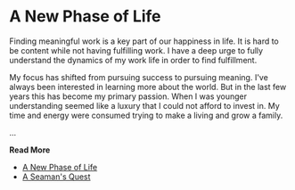 # A New Phase of Life

Finding meaningful work is a key part of our happiness in life. It is hard to be
content while not having fulfilling work. I have a deep urge to fully understand
the dynamics of my work life in order to find fulfillment.

My focus has shifted from pursuing success to pursuing meaning. I've always been
interested in learning more about the world. But in the last few years this has
become my primary passion. When I was younger understanding seemed like a luxury
that I could not afford to invest in. My time and energy were consumed trying to
make a living and grow a family.


...

**Read More**

* [A New Phase of Life](https://seamansguide.com/book/quest/NewPhase.md)
* [A Seaman's Quest](https://seamansguide.com/book/quest)

